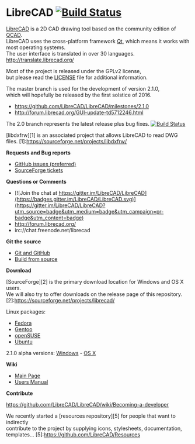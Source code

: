 # LibreCAD [![Build Status](https://travis-ci.org/LibreCAD/LibreCAD.svg?branch=master)](https://travis-ci.org/LibreCAD/LibreCAD) 

[LibreCAD](http://www.librecad.org) is a 2D CAD drawing tool
based on the community edition of [QCAD](http://www.qcad.org).  
LibreCAD uses the cross-platform framework [Qt](http://www.qt.io/download-open-source/),
which means it works with most operating systems.  
The user interface is translated in over 30 languages.  http://translate.librecad.org/

Most of the project is released under the GPLv2 license,  
but please read the [LICENSE](LICENSE) file for additional information.

The master branch is used for the development of version 2.1.0,  
which will hopefully be released by the first solstice of 2016.  
- https://github.com/LibreCAD/LibreCAD/milestones/2.1.0
- http://forum.librecad.org/GUI-update-td5712246.html

The 2.0 branch represents the latest release plus bug fixes. [![Build Status](https://travis-ci.org/LibreCAD/LibreCAD.svg?branch=2.0)](https://travis-ci.org/LibreCAD/LibreCAD) 

[libdxfrw][1] is an associated project that allows LibreCAD to read DWG files.
[1]:https://sourceforge.net/projects/libdxfrw/

**Requests and Bug reports**

- [GitHub issues (preferred)](https://github.com/LibreCAD/LibreCAD/issues)
- [SourceForge tickets](https://sourceforge.net/p/librecad/_list/tickets?source=navbar)

**Questions or Comments**

- [![Join the chat at https://gitter.im/LibreCAD/LibreCAD](https://badges.gitter.im/LibreCAD/LibreCAD.svg)](https://gitter.im/LibreCAD/LibreCAD?utm_source=badge&utm_medium=badge&utm_campaign=pr-badge&utm_content=badge)
- http://forum.librecad.org/
- irc://chat.freenode.net/librecad

**Git the source**

- [Git and GitHub](https://github.com/LibreCAD/LibreCAD/wiki/Git-and-GitHub)
- [Build from source](https://github.com/LibreCAD/LibreCAD/wiki/Build-from-source)

**Download**

[SourceForge][2] is the primary download location for Windows and OS X users.  
We will also try to offer downloads on the release page of this repository.  
[2]:https://sourceforge.net/projects/librecad/

Linux packages:

- [Fedora](https://apps.fedoraproject.org/packages/librecad/builds/)
- [Gentoo](https://packages.gentoo.org/packages/media-gfx/librecad)
- [openSUSE](https://software.opensuse.org/package/librecad)
- [Ubuntu](https://launchpad.net/~librecad-dev)

2.1.0 alpha versions: [Windows][3] - [OS X][4]

[3]:https://sourceforge.net/projects/librecad/files/Windows/NightlyBuilds/master
[4]:https://sourceforge.net/projects/librecad/files/OSX/2.1/2.1.0/alpha/

**Wiki**

- [Main Page](http://wiki.librecad.org/index.php/Main_Page)
- [Users Manual](http://wiki.librecad.org/index.php/LibreCAD_users_Manual)

**Contribute**

https://github.com/LibreCAD/LibreCAD/wiki/Becoming-a-developer

We recently started a [resources repository][5] for people that want to indirectly  
contribute to the project by supplying icons, stylesheets, documentation, templates...
[5]:https://github.com/LibreCAD/Resources
